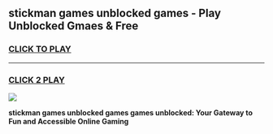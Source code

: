 
## stickman games unblocked games - Play Unblocked Gmaes & Free
<h3>
<a href="https://news.freeplayer.one?title=stickman_games_unblocked_games&ref=23F">CLICK TO PLAY</a></h3>
<hr>

<h3>
<a href="https://news.freeplayer.one?title=stickman_games_unblocked_games&ref=23F">CLICK 2 PLAY</a>
  
</h3>

<a href="https://news.freeplayer.one?title=stickman_games_unblocked_games&ref=23F/"><img src="https://clearcache.store/games.png"></a>


**stickman games unblocked games games unblocked: Your Gateway to Fun and Accessible Online Gaming**
